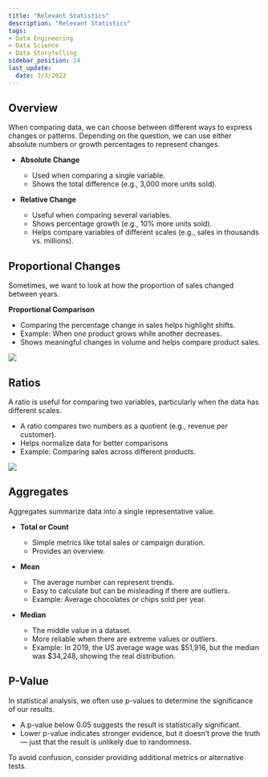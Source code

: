 ```yaml
---
title: "Relevant Statistics"
description: "Relevant Statistics"
tags: 
- Data Engineering
- Data Science
- Data Storytelling
sidebar_position: 14
last_update:
  date: 3/3/2023
---
```



## Overview 

When comparing data, we can choose between different ways to express changes or patterns. Depending on the question, we can use either absolute numbers or growth percentages to represent changes.  

- **Absolute Change**  
  - Used when comparing a single variable.  
  - Shows the total difference (e.g., 3,000 more units sold).  

- **Relative Change**  
  - Useful when comparing several variables.  
  - Shows percentage growth (e.g., 10% more units sold).  
  - Helps compare variables of different scales (e.g., sales in thousands vs. millions).  

## Proportional Changes  

Sometimes, we want to look at how the proportion of sales changed between years.  

**Proportional Comparison**  

- Comparing the percentage change in sales helps highlight shifts.
- Example: When one product grows while another decreases.  
- Shows meaningful changes in volume and helps compare product sales.  

<div class="img-center"> 

![](/img/docs/Screenshot-2025-03-15-201351.png)

</div>


## Ratios  

A ratio is useful for comparing two variables, particularly when the data has different scales.  

- A ratio compares two numbers as a quotient (e.g., revenue per customer).  
- Helps normalize data for better comparisons
- Example: Comparing sales across different products.  

<div class="img-center"> 

![](/img/docs/Screenshot-2025-03-15-201629.png)

</div>


## Aggregates  

Aggregates summarize data into a single representative value.  

- **Total or Count**  
  - Simple metrics like total sales or campaign duration.
  - Provides an overview.  

- **Mean**  
  - The average number can represent trends.
  - Easy to calculate but can be misleading if there are outliers.  
  - Example: Average chocolates or chips sold per year.

- **Median**  
  - The middle value in a dataset.
  - More reliable when there are extreme values or outliers.  
  - Example: In 2019, the US average wage was $51,916, but the median was $34,248, showing the real distribution.  

## P-Value  

In statistical analysis, we often use p-values to determine the significance of our results.  

- A p-value below 0.05 suggests the result is statistically significant.  
- Lower p-value indicates stronger evidence, but it doesn’t prove the truth — just that the result is unlikely due to randomness.  

To avoid confusion, consider providing additional metrics or alternative tests.  
